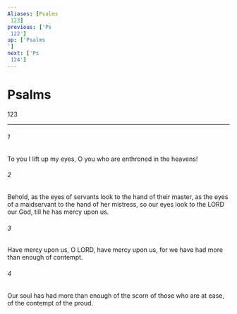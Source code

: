 ```yaml
---
Aliases: [Psalms 123]
previous: ['Ps 122']
up: ['Psalms']
next: ['Ps 124']
---
```

# Psalms 123

***
 

###### 1 
To you I lift up my eyes,  O you who are enthroned in the heavens!   

###### 2 
Behold, as the eyes of servants  look to the hand of their master,  as the eyes of a maidservant  to the hand of her mistress,  so our eyes look to the LORD our God,  till he has mercy upon us.  

###### 3 
Have mercy upon us, O LORD, have mercy upon us,  for we have had more than enough of contempt.   

###### 4 
Our soul has had more than enough  of the scorn of those who are at ease,  of the contempt of the proud.
